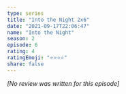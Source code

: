 ```yaml
---
type: series
title: "Into the Night 2x6"
date: "2021-09-17T22:06:47"
name: "Into the Night"
season: 2
episode: 6
rating: 4
ratingEmoji: "⭐️⭐️⭐️⭐️"
share: false
---
```


*[No review was written for this episode]*
